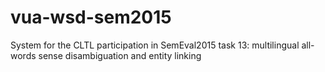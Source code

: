 # vua-wsd-sem2015
System for the CLTL participation in SemEval2015 task 13: multilingual all-words sense disambiguation and entity linking
